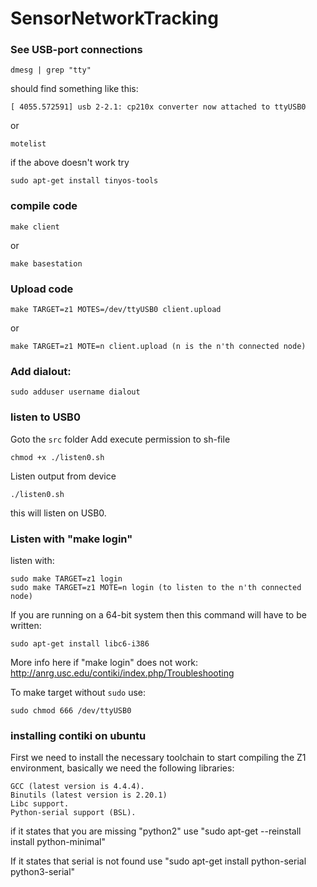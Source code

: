 # SensorNetworkTracking


### See USB-port connections
```
dmesg | grep "tty"
```

should find something like this:
```
[ 4055.572591] usb 2-2.1: cp210x converter now attached to ttyUSB0
```

or


```
motelist
```
if the above doesn't work try 

```
sudo apt-get install tinyos-tools
```

### compile code
```
make client
```
or 
```
make basestation
```

### Upload code
```
make TARGET=z1 MOTES=/dev/ttyUSB0 client.upload
```
or
```
make TARGET=z1 MOTE=n client.upload (n is the n'th connected node)
```
### Add dialout:
```
sudo adduser username dialout
```

### listen to USB0
Goto the `src` folder
Add execute permission to sh-file
```
chmod +x ./listen0.sh
```

Listen output from device
```
./listen0.sh
```
this will listen on USB0.


### Listen with "make login"
listen with:
```
sudo make TARGET=z1 login
sudo make TARGET=z1 MOTE=n login (to listen to the n'th connected node)
```

If you are running on a 64-bit system then this command will have to be written:
```
sudo apt-get install libc6-i386
```
More info here if "make login" does not work:
http://anrg.usc.edu/contiki/index.php/Troubleshooting

To make target without `sudo` use:
```
sudo chmod 666 /dev/ttyUSB0
```

### installing contiki on ubuntu

First we need to install the necessary toolchain to start compiling the Z1 environment, basically we need the following libraries:

    GCC (latest version is 4.4.4).
    Binutils (latest version is 2.20.1)
    Libc support.
    Python-serial support (BSL). 
    
if it states that you are missing "python2" use "sudo apt-get --reinstall install python-minimal"

If it states that serial is not found use "sudo apt-get install python-serial python3-serial"
